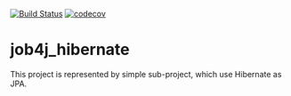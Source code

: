 [![Build Status](https://travis-ci.org/ShamRail/job4j_hibernate.svg?branch=master)](https://travis-ci.org/ShamRail/job4j_hibernate)
[![codecov](https://codecov.io/gh/ShamRail/job4j_hibernate/branch/master/graph/badge.svg)](https://codecov.io/gh/ShamRail/job4j_hibernate)

# job4j_hibernate

This project is represented by simple sub-project, which use Hibernate as JPA.
